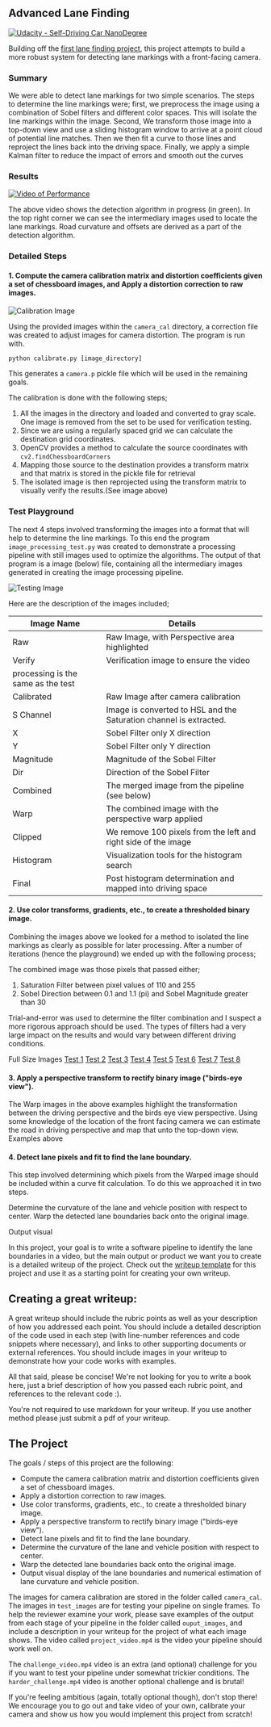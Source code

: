 ## Advanced Lane Finding

[![Udacity - Self-Driving Car NanoDegree](https://s3.amazonaws.com/udacity-sdc/github/shield-carnd.svg)](http://www.udacity.com/drive)

Building off the [first lane finding project](https://github.com/johncarpenter/CarND-LaneLines-P1), this project attempts to build a more robust system for detecting lane markings with a front-facing camera.

### Summary

We were able to detect lane markings for two simple scenarios. The steps to determine the line markings were; first, we preprocess the image using a combination of Sobel filters and different color spaces. This will isolate the line markings within the image. Second, We transform those image into a top-down view and use a sliding histogram window to arrive at a point cloud of potential line matches. Then we then fit a curve to those lines and reproject the lines back into the driving space. Finally, we apply a simple Kalman filter to reduce the impact of errors and smooth out the curves


### Results

[![Video of Performance](http://img.youtube.com/vi/XbCRGD4AG5c/0.jpg)](http://www.youtube.com/watch?v=XbCRGD4AG5c)

The above video shows the detection algorithm in progress (in green). In the top right corner we can see the intermediary images used to locate the lane markings. Road curvature and offsets are derived as a part of the detection algorithm.

### Detailed Steps

#### 1. Compute the camera calibration matrix and distortion coefficients given a set of chessboard images, and Apply a distortion correction to raw images.

![Calibration Image](http://static.2linessoftware.com.s3-website-us-east-1.amazonaws.com/images/calibration_test.png)

Using the provided images within the `camera_cal` directory, a correction file was created to adjust images for camera distortion. The program is run with.

```python
python calibrate.py [image_directory]
```
This generates a `camera.p` pickle file which will be used in the remaining goals.

The calibration is done with the following steps;
1. All the images in the directory and loaded and converted to gray scale. One image is removed from the set to be used for verification testing.
2. Since we are using a regularly spaced grid we can calculate the destination grid coordinates.
3. OpenCV provides a method to calculate the source coordinates with `cv2.findChessboardCorners`
4. Mapping those source to the destination provides a transform matrix and that matrix is stored in the pickle file for retrieval
5. The isolated image is then reprojected using the transform matrix to visually verify the results.(See image above)

### Test Playground

The next 4 steps involved transforming the images into a format that will help to determine the line markings. To this end the program `image_processing_test.py` was created to demonstrate a processing pipeline with still images used to optimize the algorithms. The output of that program is a image (below) file, containing all the intermediary images generated in creating the image processing pipeline.

![Testing Image](http://static.2linessoftware.com.s3-website-us-east-1.amazonaws.com/images/test1.jpg)

Here are the description of the images included;

| Image Name | Details                                      |
|------------|----------------------------------------------|
| Raw        | Raw Image, with Perspective area highlighted |
| Verify     | Verification image to ensure the video       |
 processing is the same as the test                         |
| Calibrated | Raw Image after camera calibration           |
| S Channel  | Image is converted to HSL and the Saturation channel is extracted.|
| X          | Sobel Filter only X direction |
| Y          | Sobel Filter only Y direction |
| Magnitude  | Magnitude of the Sobel Filter |
| Dir        | Direction of the Sobel Filter |
| Combined   | The merged image from the pipeline (see below) |
| Warp       | The combined image with the perspective warp applied |
| Clipped    | We remove 100 pixels from the left and right side of the image |
| Histogram  | Visualization tools for the histogram search |
| Final      | Post histogram determination and mapped into driving space |


#### 2. Use color transforms, gradients, etc., to create a thresholded binary image.

Combining the images above we looked for a method to isolated the line markings as clearly as possible for later processing. After a number of iterations (hence the playground) we ended up with the following process;

The combined image was those pixels that passed either;

1. Saturation Filter between pixel values of 110 and 255
2. Sobel Direction between 0.1 and 1.1 (pi) and Sobel Magnitude greater than 30

Trial-and-error was used to determine the filter combination and I suspect a more rigorous approach should be used. The types of filters had a very large impact on the results and would vary between different driving conditions.

Full Size Images
[Test 1](http://static.2linessoftware.com.s3-website-us-east-1.amazonaws.com/images/test1.png)
[Test 2](http://static.2linessoftware.com.s3-website-us-east-1.amazonaws.com/images/test2.png)
[Test 3](http://static.2linessoftware.com.s3-website-us-east-1.amazonaws.com/images/test3.png)
[Test 4](http://static.2linessoftware.com.s3-website-us-east-1.amazonaws.com/images/test4.png)
[Test 5](http://static.2linessoftware.com.s3-website-us-east-1.amazonaws.com/images/test5.png)
[Test 6](http://static.2linessoftware.com.s3-website-us-east-1.amazonaws.com/images/test6.png)
[Test 7](http://static.2linessoftware.com.s3-website-us-east-1.amazonaws.com/images/test7.png)
[Test 8](http://static.2linessoftware.com.s3-website-us-east-1.amazonaws.com/images/test8.png)

#### 3. Apply a perspective transform to rectify binary image ("birds-eye view").
The Warp images in the above examples highlight the transformation between the driving perspective and the birds eye view perspective. Using some knowledge of the location of the front facing camera we can estimate the road in driving perspective and map that unto the top-down view. Examples above


#### 4. Detect lane pixels and fit to find the lane boundary.

This step involved determining which pixels from the Warped image should be included within a curve fit calculation. To do this we approached it in two steps.



Determine the curvature of the lane and vehicle position with respect to center.
Warp the detected lane boundaries back onto the original image.

Output visual

In this project, your goal is to write a software pipeline to identify the lane boundaries in a video, but the main output or product we want you to create is a detailed writeup of the project.  Check out the [writeup template](https://github.com/udacity/CarND-Advanced-Lane-Lines/blob/master/writeup_template.md) for this project and use it as a starting point for creating your own writeup.  

Creating a great writeup:
---
A great writeup should include the rubric points as well as your description of how you addressed each point.  You should include a detailed description of the code used in each step (with line-number references and code snippets where necessary), and links to other supporting documents or external references.  You should include images in your writeup to demonstrate how your code works with examples.  

All that said, please be concise!  We're not looking for you to write a book here, just a brief description of how you passed each rubric point, and references to the relevant code :).

You're not required to use markdown for your writeup.  If you use another method please just submit a pdf of your writeup.

The Project
---

The goals / steps of this project are the following:

* Compute the camera calibration matrix and distortion coefficients given a set of chessboard images.
* Apply a distortion correction to raw images.
* Use color transforms, gradients, etc., to create a thresholded binary image.
* Apply a perspective transform to rectify binary image ("birds-eye view").
* Detect lane pixels and fit to find the lane boundary.
* Determine the curvature of the lane and vehicle position with respect to center.
* Warp the detected lane boundaries back onto the original image.
* Output visual display of the lane boundaries and numerical estimation of lane curvature and vehicle position.

The images for camera calibration are stored in the folder called `camera_cal`.  The images in `test_images` are for testing your pipeline on single frames.  To help the reviewer examine your work, please save examples of the output from each stage of your pipeline in the folder called `ouput_images`, and include a description in your writeup for the project of what each image shows.    The video called `project_video.mp4` is the video your pipeline should work well on.  

The `challenge_video.mp4` video is an extra (and optional) challenge for you if you want to test your pipeline under somewhat trickier conditions.  The `harder_challenge.mp4` video is another optional challenge and is brutal!

If you're feeling ambitious (again, totally optional though), don't stop there!  We encourage you to go out and take video of your own, calibrate your camera and show us how you would implement this project from scratch!
